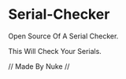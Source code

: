# Serial-Checker
Open Source Of A Serial Checker.

This Will Check Your Serials.

// Made By Nuke //
